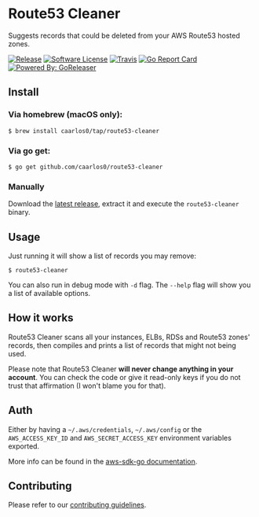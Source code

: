 # Route53 Cleaner

Suggests records that could be deleted from your AWS Route53 hosted zones.

[![Release](https://img.shields.io/github/release/caarlos0/route53-cleaner.svg?style=flat-square)](https://github.com/caarlos0/route53-cleaner/releases/latest)
[![Software License](https://img.shields.io/badge/license-MIT-brightgreen.svg?style=flat-square)](LICENSE.md)
[![Travis](https://img.shields.io/travis/caarlos0/route53-cleaner.svg?style=flat-square)](https://travis-ci.org/caarlos0/route53-cleaner)
[![Go Report Card](https://goreportcard.com/badge/github.com/caarlos0/route53-cleaner?style=flat-square)](https://goreportcard.com/report/github.com/caarlos0/route53-cleaner)
[![Powered By: GoReleaser](https://img.shields.io/badge/powered%20by-goreleaser-green.svg?style=flat-square)](https://github.com/goreleaser)

## Install

### Via homebrew (macOS only):

```console
$ brew install caarlos0/tap/route53-cleaner
```

### Via go get:

```console
$ go get github.com/caarlos0/route53-cleaner
```

### Manually

Download the [latest release](https://github.com/caarlos0/route53-cleaner/releases),
extract it and execute the `route53-cleaner` binary.

## Usage

Just running it will show a list of records you may remove:

```console
$ route53-cleaner
```

You can also run in debug mode with `-d` flag. The `--help` flag will show you
a list of available options.

## How it works

Route53 Cleaner scans all your instances, ELBs, RDSs and Route53 zones' records,
then compiles and prints a list of records that might not being used.

Please note that Route53 Cleaner **will never change anything in your account**. You
can check the code or give it read-only keys if you do not trust that affirmation 
(I won't blame you for that).

## Auth

Either by having a `~/.aws/credentials`, `~/.aws/config` or the `AWS_ACCESS_KEY_ID` and 
`AWS_SECRET_ACCESS_KEY` environment variables exported.

More info can be found in the [aws-sdk-go documentation](https://github.com/aws/aws-sdk-go#configuring-credentials).

## Contributing

Please refer to our [contributing guidelines](CONTRIBUTING.md).
